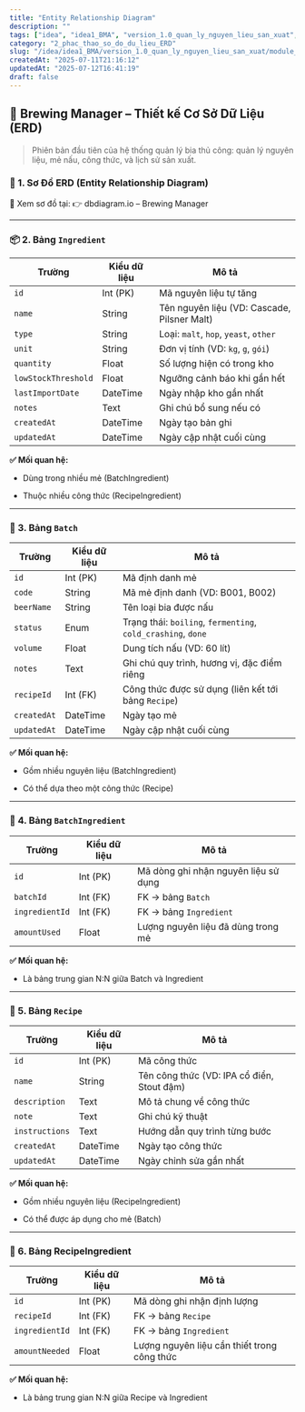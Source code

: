 ```yaml
---
title: "Entity Relationship Diagram"
description: ""
tags: ["idea", "idea1_BMA", "version_1.0_quan_ly_nguyen_lieu_san_xuat", "module_1_nguyen_lieu", "1_thiet_ke_CSDL_prisma_schema", "2_phac_thao_so_do_du_lieu_ERD"]
category: "2_phac_thao_so_do_du_lieu_ERD"
slug: "/idea/idea1_BMA/version_1.0_quan_ly_nguyen_lieu_san_xuat/module_1_nguyen_lieu/1_thiet_ke_CSDL_prisma_schema/2_phac_thao_so_do_du_lieu_ERD/entity_relationship_diagram.md"
createdAt: "2025-07-11T21:16:12"
updatedAt: "2025-07-12T16:41:19"
draft: false
---
```

## 🍺 Brewing Manager – Thiết kế Cơ Sở Dữ Liệu (ERD)
> Phiên bản đầu tiên của hệ thống quản lý bia thủ công: quản lý nguyên liệu, mẻ nấu, công thức, và lịch sử sản xuất.

### 🧩 1. Sơ Đồ ERD (Entity Relationship Diagram)
🔗 Xem sơ đồ tại:
👉 dbdiagram.io – Brewing Manager

___

### 📦 2. Bảng `Ingredient`
| Trường              | Kiểu dữ liệu | Mô tả                                       |
| ------------------- | ------------ | ------------------------------------------- |
| `id`                | Int (PK)     | Mã nguyên liệu tự tăng                      |
| `name`              | String       | Tên nguyên liệu (VD: Cascade, Pilsner Malt) |
| `type`              | String       | Loại: `malt`, `hop`, `yeast`, `other`       |
| `unit`              | String       | Đơn vị tính (VD: `kg`, `g`, `gói`)          |
| `quantity`          | Float        | Số lượng hiện có trong kho                  |
| `lowStockThreshold` | Float        | Ngưỡng cảnh báo khi gần hết                 |
| `lastImportDate`    | DateTime     | Ngày nhập kho gần nhất                      |
| `notes`             | Text         | Ghi chú bổ sung nếu có                      |
| `createdAt`         | DateTime     | Ngày tạo bản ghi                            |
| `updatedAt`         | DateTime     | Ngày cập nhật cuối cùng                     |

**✅ Mối quan hệ:**

- Dùng trong nhiều mẻ (BatchIngredient)

- Thuộc nhiều công thức (RecipeIngredient)
___

### 🍺 3. Bảng `Batch`

| Trường      | Kiểu dữ liệu | Mô tả                                                        |
| ----------- | ------------ | ------------------------------------------------------------ |
| `id`        | Int (PK)     | Mã định danh mẻ                                              |
| `code`      | String       | Mã mẻ định danh (VD: B001, B002)                             |
| `beerName`  | String       | Tên loại bia được nấu                                        |
| `status`    | Enum         | Trạng thái: `boiling`, `fermenting`, `cold_crashing`, `done` |
| `volume`    | Float        | Dung tích nấu (VD: 60 lít)                                   |
| `notes`     | Text         | Ghi chú quy trình, hương vị, đặc điểm riêng                  |
| `recipeId`  | Int (FK)     | Công thức được sử dụng (liên kết tới bảng `Recipe`)          |
| `createdAt` | DateTime     | Ngày tạo mẻ                                                  |
| `updatedAt` | DateTime     | Ngày cập nhật cuối cùng                                      |

**✅ Mối quan hệ:**

- Gồm nhiều nguyên liệu (BatchIngredient)

- Có thể dựa theo một công thức (Recipe)

___

### 🧮 4. Bảng `BatchIngredient`
| Trường         | Kiểu dữ liệu | Mô tả                                |
| -------------- | ------------ | ------------------------------------ |
| `id`           | Int (PK)     | Mã dòng ghi nhận nguyên liệu sử dụng |
| `batchId`      | Int (FK)     | FK → bảng `Batch`                    |
| `ingredientId` | Int (FK)     | FK → bảng `Ingredient`               |
| `amountUsed`   | Float        | Lượng nguyên liệu đã dùng trong mẻ   |

**✅ Mối quan hệ:**

- Là bảng trung gian N:N giữa Batch và Ingredient
___

### 📘 5. Bảng `Recipe`
| Trường         | Kiểu dữ liệu | Mô tả                                      |
| -------------- | ------------ | ------------------------------------------ |
| `id`           | Int (PK)     | Mã công thức                               |
| `name`         | String       | Tên công thức (VD: IPA cổ điển, Stout đậm) |
| `description`  | Text         | Mô tả chung về công thức                   |
| `note`         | Text         | Ghi chú kỹ thuật                           |
| `instructions` | Text         | Hướng dẫn quy trình từng bước              |
| `createdAt`    | DateTime     | Ngày tạo công thức                         |
| `updatedAt`    | DateTime     | Ngày chỉnh sửa gần nhất                    |

**✅ Mối quan hệ:**

- Gồm nhiều nguyên liệu (RecipeIngredient)

- Có thể được áp dụng cho mẻ (Batch)
___

### 🧂 6. Bảng RecipeIngredient
| Trường         | Kiểu dữ liệu | Mô tả                                       |
| -------------- | ------------ | ------------------------------------------- |
| `id`           | Int (PK)     | Mã dòng ghi nhận định lượng                 |
| `recipeId`     | Int (FK)     | FK → bảng `Recipe`                          |
| `ingredientId` | Int (FK)     | FK → bảng `Ingredient`                      |
| `amountNeeded` | Float        | Lượng nguyên liệu cần thiết trong công thức |

**✅ Mối quan hệ:**

- Là bảng trung gian N:N giữa Recipe và Ingredient